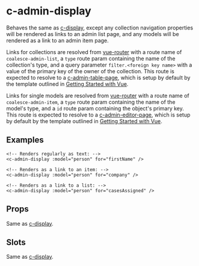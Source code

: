 # c-admin-display

<!-- MARKER:summary -->
    
Behaves the same as [c-display](/stacks/vue/coalesce-vue-vuetify/components/c-display.md), except any collection navigation properties will be rendered as links to an admin list page, and any models will be rendered as a link to an admin item page. 

<!-- MARKER:summary-end -->

Links for collections are resolved from [vue-router](https://router.vuejs.org/) with a route name of ``coalesce-admin-list``, a ``type`` route param containing the name of the collection's type, and a query parameter ``filter.<foreign key name>`` with a value of the primary key of the owner of the collection. This route is expected to resolve to a [c-admin-table-page](/stacks/vue/coalesce-vue-vuetify/components/c-admin-table-page.md), which is setup by default by the template outlined in [Getting Started with Vue](/stacks/vue/getting-started.md).

Links for single models are resolved from [vue-router](https://router.vuejs.org/) with a route name of ``coalesce-admin-item``, a ``type`` route param containing the name of the model's type, and a ``id`` route param containing the object's primary key. This route is expected to resolve to a [c-admin-editor-page](/stacks/vue/coalesce-vue-vuetify/components/c-admin-editor-page.md), which is setup by default by the template outlined in [Getting Started with Vue](/stacks/vue/getting-started.md).


## Examples

``` vue-html
<!-- Renders regularly as text: -->
<c-admin-display :model="person" for="firstName" />

<!-- Renders as a link to an item: -->
<c-admin-display :model="person" for="company" />

<!-- Renders as a link to a list: -->
<c-admin-display :model="person" for="casesAssigned" />
```

## Props

Same as [c-display](/stacks/vue/coalesce-vue-vuetify/components/c-display.md).

## Slots

Same as [c-display](/stacks/vue/coalesce-vue-vuetify/components/c-display.md).


